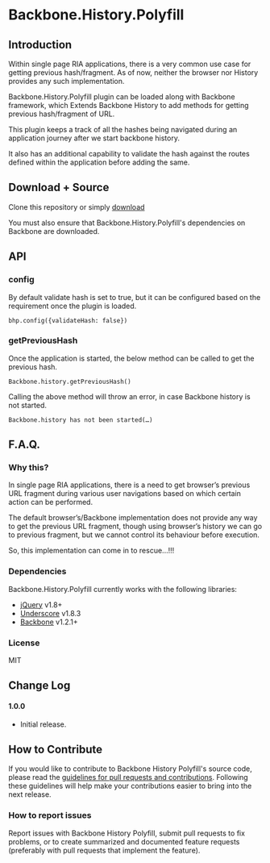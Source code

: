 # Backbone.History.Polyfill

## Introduction

Within single page RIA applications, there is a very common use case for getting previous hash/fragment. As of now, neither the browser nor History provides any such implementation.

Backbone.History.Polyfill plugin can be loaded along with Backbone framework, which Extends Backbone History to add methods for getting previous hash/fragment of URL.

This plugin keeps a track of all the hashes being navigated during an application journey after we start backbone history.

It also has an additional capability to validate the hash against the routes defined within the application before adding the same.

## Download + Source

Clone this repository or simply [download](https://raw.githubusercontent.com/FidelityInternational/BackboneHistoryPolyfill/master/src/backbone.history.polyfill.js)

You must also ensure that Backbone.History.Polyfill's dependencies on Backbone are downloaded.

## API

### config
By default validate hash is set to true, but it can be configured based on the requirement once the plugin is loaded.

`bhp.config({validateHash: false})`

### getPreviousHash
Once the application is started, the below method can be called to get the previous hash.

`Backbone.history.getPreviousHash()`

Calling the above method will throw an error, in case Backbone history is not started.

`Backbone.history has not been started(…)`

## F.A.Q.

### Why this?

In single page RIA applications, there is a need to get browser’s previous URL fragment during various user navigations based on which certain action can be performed.

The default browser’s/Backbone implementation does not provide any way to get the previous URL fragment, though using browser’s history we can go to previous fragment, but we cannot control its behaviour before execution.

So, this implementation can come in to rescue...!!!

### Dependencies

Backbone.History.Polyfill currently works with the following libraries:

* [jQuery](http://jquery.com) v1.8+
* [Underscore](http://underscorejs.org) v1.8.3
* [Backbone](http://backbonejs.org) v1.2.1+

### License

MIT

## Change Log

#### 1.0.0

- Initial release.

## How to Contribute

If you would like to contribute to Backbone History Polyfill's source code, please read the [guidelines for pull requests and contributions]().
Following these guidelines will help make your contributions easier to bring into the next release.

### How to report issues

Report issues with Backbone History Polyfill, submit pull requests to fix problems, or to
create summarized and documented feature requests (preferably with pull
requests that implement the feature).
